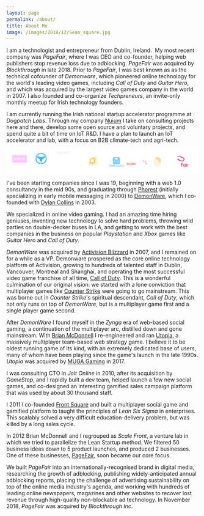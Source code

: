 ```yaml
---
layout: page
permalink: /about/
title: About Me
image: /images/2018/12/Sean_square.jpg
---
```


I am a technologist and entrepreneur from Dublin, Ireland.  My most recent company was *PageFair*, where I was CEO and co-founder, helping web publishers stop revenue loss due to adblocking. *PageFair* was acquired by *Blockthrough* in late 2018. Prior to *PageFair*, I was best known as as the technical cofounder of *Demonware*, which pioneered online technology for the world's leading video games, including *Call of Duty* and *Guitar Hero*, and which was acquired by the largest video games company in the world in 2007. I also founded and co-organize *Techpreneurs*, an invite-only monthly meetup for Irish technology founders. 

I am currently running the Irish national startup accelerator programme at *Dogpatch Labs*. Through my company [Nuium](https://nuium.com) I take on consulting projects here and there, develop some open source and voluntary projects, and spend quite a bit of time on IoT R&D. I have a plan to launch an IoT accelerator and lab, with a focus on B2B climate-tech and agri-tech.

![](/images/logo_roll.png)

I've been starting companies since I was 19, beginning with a web 1.0 consultancy in the mid 90s, and graduating through [Phorest](http://phorest.com) (initially specializing in early mobile messaging in 2000) to [DemonWare](http://www.demonware.net), which I co-founded with [Dylan Collins](http://dylancollins.com) in 2003.


We specialized in online video gaming. I had an amazing time hiring geniuses, inventing new technology to solve hard problems, throwing wild parties on double-decker buses in LA, and getting to work with the best companies in the business on popular *Playstation* and *Xbox* games like *Guitar Hero* and *Call of Duty*.

*DemonWare* was acquired by [Activision Blizzard](http://www.activision.com) in 2007, and I remained on for a while as a VP. Demonware prospered as the core online technology platform of Activision, growing to hundreds of talented staff in Dublin, Vancouver, Montreal and Shanghai, and operating the most successful video game franchise of all time, [Call of Duty](http://www.callofduty.com/). This is a wonderful culmination of our original vision: we started with a lone conviction that multiplayer games like [Counter Strike](http://blog.counter-strike.net/) were going to go mainstream. This was borne out in *Counter Strike*'s spiritual descendant, *Call of Duty*, which not only runs on top of *DemonWare*, but is a multiplayer game first and a single player game second.

After *DemonWare* I found myself in the *Zynga* era of web-based social gaming, a continuation of the multiplayer arc, distilled down and gone mainstream. With [Brian McDonnell](https://twitter.com/mcdonnellb) I re-engineered and ran [Utopia](http://utopia-game.com), a massively multiplayer team-based web strategy game. I believe it to be oldest running game of its kind, with an extremely dedicated base of users, many of whom have been playing since the game's launch in the late 1990s. *Utopia* was acquired by [MUGA Gaming](http://www.mugagamingllc.com/) in 2017.

I was consulting CTO in *Jolt Online* in 2010, after its acquisition by *GameStop*, and I rapidly built a dev team, helped launch a few new social games, and co-designed an interesting gamified sales campaign platform that was used by about 30 thousand staff. 

I 2011 I co-founded [Front Square](http://frontsquare.com) and built a multiplayer social game and gamified platform to taught the principles of *Lean Six Sigma* in enterprises. This scalably solved a very difficult education-delivery problem, but was killed by a long sales cycle.

In 2012 Brian McDonnell and I regrouped as *Scale Front*, a venture lab in which we tried to parallelize the Lean Startup method. We filtered 50 business ideas down to 5 product launches, and produced 2 businesses. One of these businesses, [PageFair](http://pagefair.com), soon became our core focus. 

We built *PageFair* into an internationally-recognised brand in digital media, researching the growth of adblocking, publishing widely-anticipated annual adblocking reports, placing the challenge of advertising sustainability on top of the online media industry's agenda, and working with hundreds of leading online newspapers, magazines and other websites to recover lost revenue through high-quality non-blockable ad technology. In November 2018, *PageFair* was acquired by *Blockthrough Inc*.
